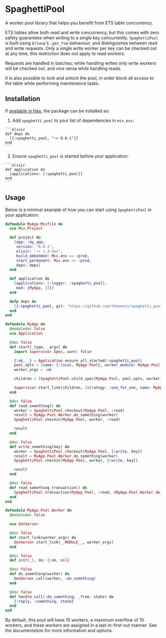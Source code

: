 # SpaghettiPool
A worker pool library that helps you benefit from ETS table concurrency.

ETS tables allow both read and write concurrency, but this comes with zero
safety guarantees when writing to a single key concurrently. `SpaghettiPool`
is built using `Erlang`'s `:gen_fsm`-behaviour, and distinguishes between read
and write requests. Only a single write worker per key can be checked out at
any time, this restriction does not apply to read workers.

Requests are handled in batches; while handling writes only write workers will
be checked out, and vice versa while handling reads.

It is also possible to lock and unlock the pool, in order block all access to
the table while performing maintenance tasks.

## Installation

If [available in Hex](https://hex.pm/docs/publish), the package can be installed as:

  1. Add `spaghetti_pool` to your list of dependencies in `mix.exs`:

    ```elixir
    def deps do
      [{:spaghetti_pool, "~> 0.0.1"}]
    end
    ```

  2. Ensure `spaghetti_pool` is started before your application:

    ```elixir
    def application do
      [applications: [:spaghetti_pool]]
    end
    ```

## Usage

Below is a minimal example of how you can start using `SpaghettiPool` in your
application:

```elixir
defmodule MyApp.Mixfile do
  use Mix.Project

  def project do
    [app: :my_app,
     version: "0.0.1",
     elixir: "~> 1.3-dev",
     build_embedded: Mix.env == :prod,
     start_permanent: Mix.env == :prod,
     deps: deps]
  end

  def application do
    [applications: [:logger, :spaghetti_pool],
     mod: {MyApp, []}]
  end

  defp deps do
    [{:spaghetti_pool, git: "https://github.com/theemuts/spaghetti_pool.git", branch: "master"}]
  end
end
```

```elixir
defmodule MyApp do
  @moduledoc false
  use Application

  @doc false
  def start(_type, _args) do
    import Supervisor.Spec, warn: false

    {:ok, _} = Application.ensure_all_started(:spaghetti_pool)
    pool_opts = [name: {:local, MyApp.Pool}, worker_module: MyApp.Pool.Worker]
    worker_args = :ok

    children = [SpaghettiPool.child_spec(MyApp.Pool, pool_opts, worker_args)]

    Supervisor.start_link(children, [strategy: :one_for_one, name: MyApp.PoolSupervisor])
  end

  @doc false
  def read_something() do
    worker = SpaghettiPool.checkout(MyApp.Pool, :read)
    result = MyApp.Pool.Worker.do_something(worker)
    SpaghettiPool.checkin(MyApp.Pool, worker, :read)

    result
  end

  @doc false
  def write_something(key) do
    worker = SpaghettiPool.checkout(MyApp.Pool, {:write, key})
    result = MyApp.Pool.Worker.do_something(worker)
    SpaghettiPool.checkin(MyApp.Pool, worker, {:write, key})

    result
  end

  @doc false
  def read_something_transaction() do
    SpaghettiPool.transaction(MyApp.Pool, :read, &MyApp.Pool.Worker.do_something/1)
  end
end
```

```elixir
defmodule MyApp.Pool.Worker do
  @moduledoc false

  use GenServer

  @doc false
  def start_link(worker_args) do
    GenServer.start_link(__MODULE__, worker_args)
  end

  @doc false
  def init(_), do: {:ok, nil}

  @doc false
  def do_something(worker) do
    GenServer.call(worker, :do_something)
  end

  @doc false
  def handle_call(:do_something, _from, state) do
    {:reply, :something, state}
  end
end
```

By default, this pool will have 10 workers, a maximum overflow of 10 workers,
and these workers are assigned in a last-in-first-out manner. See the
documentation for more information and options.